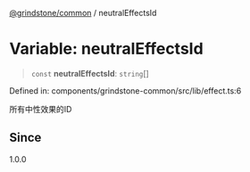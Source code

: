 [@grindstone/common](../globals.md) / neutralEffectsId

# Variable: neutralEffectsId

> `const` **neutralEffectsId**: `string`[]

Defined in: components/grindstone-common/src/lib/effect.ts:6

所有中性效果的ID

## Since

1.0.0
